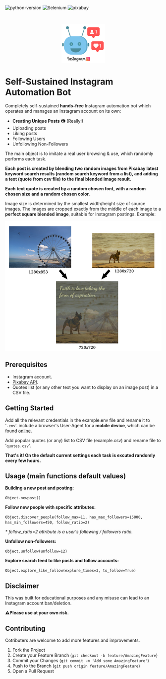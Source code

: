 ![python-version]
![Selenium]
![pixabay]

<!-- PROJECT LOGO -->
<br />
<p align="center">
    <img src="src/instagram_bot.png" alt="Logo" width="140">
  </a>
</p>

# Self-Sustained Instagram Automation Bot

Completely self-sustained **hands-free** Instagram automation bot which operates and manages an Instagram account on its own:

* **Creating Unique Posts** 📷 (Really!)
* Uploading posts
* Liking posts
* Following Users
* Unfollowing Non-Followers

The main object is to imitate a real user browsing & use, which randomly performs each task.

**Each post is created by blending two random images from Pixabay latest keyword search results (random search keyword from a list), and adding a text (quote from csv file) to the final blended image result.**

**Each text quote is created by a random chosen font, with a random chosen size and a random chosen color.**

Image size is determined by the smallest width/height size of source images. The images are cropped exactly from the middle of each image to a **perfect square blended image**, suitable for Instagram postings. Example:

![image-creation][image-creation]

## Prerequisites

* Instagram account.
* [Pixabay API](https://pixabay.com/service/about/api/).
* Quotes list (or any other text you want to display on an image post) in a CSV file.

## Getting Started

Add all the relevant credentials in the example.env file and rename it to '`.env`'. include a browser's User-Agent for a **mobile device**, which can be found [online](https://developers.whatismybrowser.com/useragents/explore/operating_platform/pixel/2).

Add popular quotes (or any) list to CSV file (example.csv) and rename file to '`quotes.csv`'.

**That's it! On the default current settings each task is excuted randomly every few hours.**

## Usage (main functions default values)

**Building a new post and posting:**

`Object.newpost()`

**Follow new people with specific attributes:**

`Object.discover_people(follow_max=11, has_max_followers=15000, has_min_followers=450, follow_ratio=2)`

_* follow_ratio=2 attribute is a user's following / followers ratio._

**Unfollow non-followers:**

`Object.unfollow(unfollow=12)`

**Explore search feed to like posts and follow accounts:**

`Object.explore_like_follow(explore_times=3, to_follow=True)`


## Disclaimer

This was built for educational purposes and any misuse can lead to an Instagram account ban/deletion.

**⚠️Please use at your own risk.**

<!-- CONTRIBUTING -->
## Contributing

Cotributers are welcome to add more features and improvements.

1. Fork the Project
2. Create your Feature Branch (`git checkout -b feature/AmazingFeature`)
3. Commit your Changes (`git commit -m 'Add some AmazingFeature'`)
4. Push to the Branch (`git push origin feature/AmazingFeature`)
5. Open a Pull Request


<!-- MARKDOWN LINKS & IMAGES -->
<!-- https://www.markdownguide.org/basic-syntax/#reference-style-links -->
[selenium]: https://img.shields.io/badge/built%20With-Selenium-yellow?style=flat-square
[contributers-welcome]: https://img.shields.io/badge/Contributers-Welcome-orange?style=flat-square
[python-version]: https://img.shields.io/badge/python-3.8-blue?style=flat-square&logo=python
[contributors-shield]: https://img.shields.io/github/contributors/
[image-creation]: src/post_img_creation.png
[pixabay]: https://img.shields.io/badge/API-pixabay-success?style=flat-square&logo=pixabay
